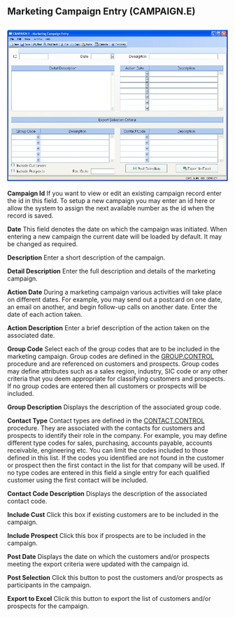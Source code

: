 ##  Marketing Campaign Entry (CAMPAIGN.E)

<PageHeader />

##

![](./CAMPAIGN-E-1.jpg)

**Campaign Id** If you want to view or edit an existing campaign record enter
the id in this field. To setup a new campaign you may enter an id here or
allow the system to assign the next available number as the id when the record
is saved.  
  
**Date** This field denotes the date on which the campaign was initiated. When
entering a new campaign the current date will be loaded by default. It may be
changed as required.  
  
**Description** Enter a short description of the campaign.  
  
**Detail Description** Enter the full description and details of the marketing
campaign.  
  
**Action Date** During a marketing campaign various activities will take place
on different dates. For example, you may send out a postcard on one date, an
email on another, and begin follow-up calls on another date. Enter the date of
each action taken.  
  
**Action Description** Enter a brief description of the action taken on the
associated date.  
  
**Group Code** Select each of the group codes that are to be included in the marketing campaign. Group codes are defined in the [ GROUP.CONTROL ](GROUP-CONTROL/README.md) procedure and are referenced on customers and prospects. Group codes may define attributes such as a sales region, industry, SIC code or any other criteria that you deem appropriate for classifying customers and prospects. If no group codes are entered then all customers or prospects will be included.   
  
**Group Description** Displays the description of the associated group code.  
  
**Contact Type** Contact types are defined in the [ CONTACT.CONTROL ](../../../../../../../../../../rover/AP-OVERVIEW/AP-ENTRY/CONTACT-CONTROL) procedure. They are associated with the contacts for customers and prospects to identify their role in the company. For example, you may define different type codes for sales, purchasing, accounts payable, accounts receivable, engineering etc. You can limit the codes included to those defined in this list. If the codes you identified are not found in the customer or prospect then the first contact in the list for that company will be used. If no type codes are entered in this field a single entry for each qualified customer using the first contact will be included.   
  
**Contact Code Description** Displays the description of the associated
contact code.  
  
**Include Cust** Click this box if existing customers are to be included in
the campaign.  
  
**Include Prospect** Click this box if prospects are to be included in the
campaign.  
  
**Post Date** Displays the date on which the customers and/or prospects
meeting the export criteria were updated with the campaign id.  
  
**Post Selection** Click this button to post the customers and/or prospects as
participants in the campaign.  
  
**Export to Excel** Clicik this button to export the list of customers and/or
prospects for the campaign.  
  
  
<badge text= "Version 8.10.57" vertical="middle" />

<PageFooter />